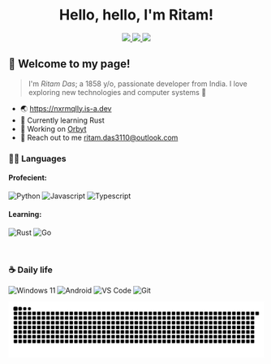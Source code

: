 <div id="main-head" align="center">
    <h1>Hello, hello, I'm Ritam!</h1>
    
</div>

<div id="badges" align='center'>
  
  <a href="https://instagram.com/nxrmqlly">
    <img src="https://img.shields.io/badge/Instagram-E1306C.svg?style=for-the-badge&logo=instagram&logoColor=white">
  </a>
  <a href="https://youtube.com/@nxrmqlly">
    <img src="https://img.shields.io/badge/YouTube-FF0000.svg?style=for-the-badge&logo=youtube&logoColor=white">
  </a>
  <a href="https://discord.gg/qsjDgk2EcJ">
    <img src="https://img.shields.io/badge/Discord-5865F2.svg?style=for-the-badge&logo=discord&logoColor=white">
  </a>
</div>




## 👋 **Welcome to my page!** 
> I'm *Ritam Das*; a <!-- age starts -->1858<!-- age ends --> y/o, passionate developer from India. I love exploring new technologies and computer systems 🚀

- 🌏 https://nxrmqlly.is-a.dev
- 🦀 Currently learning Rust
- 💭 Working on [Orbyt](https://github.com/nxrmqlly/orbyt)
- 👥 Reach out to me [ritam.das3110@outlook.com](mailto:ritam.das3110@outlook.com)



### 🧑‍💻 **Languages**

#### **Profecient:**

  ![Python](https://img.shields.io/badge/python-3776AB.svg?style=for-the-badge&logo=python&logoColor=fff)
  ![Javascript](https://img.shields.io/badge/javascript-323330.svg?style=for-the-badge&logo=javascript)
  ![Typescript](https://img.shields.io/badge/typescript-fff.svg?style=for-the-badge&logo=typescript)


#### **Learning:**

  ![Rust](https://img.shields.io/badge/rust-000000?style=for-the-badge&logo=rust&logoColor=f74b00)
  ![Go](https://img.shields.io/badge/go-00ADD8?style=for-the-badge&logo=go&logoColor=white)


<br>

### ☕ **Daily life**

  ![Windows 11](https://img.shields.io/badge/Windows%2011-0078D6.svg?style=for-the-badge&logo=windows&logoColor=white)
  ![Android](https://img.shields.io/badge/Android-3DDC84.svg?style=for-the-badge&logo=android&logoColor=white)
  ![VS Code](https://img.shields.io/badge/VS%20Code-0078d7.svg?style=for-the-badge&logo=visual-studio-code&logoColor=white)
  ![Git](https://img.shields.io/badge/git-F05033.svg?style=for-the-badge&logo=git&logoColor=white)

<img src=https://raw.githubusercontent.com/nxrmqlly/nxrmqlly/main/commits.svg>
